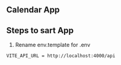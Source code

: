 ## Calendar App 

## Steps to sart App

1. Rename env.template for .env
```
VITE_API_URL = http://localhost:4000/api
```